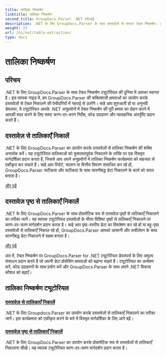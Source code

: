 ```yaml
---
title: तालिका निष्कर्षण
linktitle: तालिका निष्कर्षण
second_title: GroupDocs.Parser .NET एपीआई
description: .NET के लिए GroupDocs.Parser के साथ दस्तावेज़ों से मास्टर टेबल निष्कर्षण। कुशल डेटा प्रोसेसिंग के लिए प्रोग्रामेटिक रूप से टेबल निकालना सीखें।
weight: 23
url: /hi/net/table-extraction/
type: docs
---
```

# तालिका निष्कर्षण

## परिचय

.NET के लिए GroupDocs.Parser के साथ टेबल निष्कर्षण ट्यूटोरियल की दुनिया में आपका स्वागत है। इस व्यापक गाइड में, हम GroupDocs.Parser की शक्तिशाली क्षमताओं का उपयोग करके दस्तावेज़ों से टेबल निकालने की पेचीदगियों में गहराई से उतरेंगे। चाहे आप शुरुआती हों या अनुभवी डेवलपर, ये ट्यूटोरियल आपके .NET अनुप्रयोगों में टेबल निष्कर्षण की पूरी क्षमता का दोहन करने में आपकी मदद करने के लिए स्पष्ट चरण-दर-चरण निर्देश, कोड उदाहरण और व्यावहारिक अंतर्दृष्टि प्रदान करते हैं।

## दस्तावेज़ से तालिकाएँ निकालें
.NET के लिए GroupDocs.Parser का उपयोग करके दस्तावेज़ों से तालिका निष्कर्षण की शक्ति अनलॉक करें। यह ट्यूटोरियल तालिकाओं को कुशलतापूर्वक निकालने के तरीके पर एक विस्तृत मार्गदर्शिका प्रदान करता है, जिससे आप अपने अनुप्रयोगों में तालिका निष्कर्षण कार्यक्षमता को सहजता से एकीकृत कर सकते हैं। चाहे आप रिपोर्ट, चालान या वित्तीय विवरण संसाधित कर रहे हों, GroupDocs.Parser सटीकता और सटीकता के साथ सारणीबद्ध डेटा निकालने के कार्य को सरल बनाता है।

[और पढ़ें](./extract-tables-from-document/)

## दस्तावेज़ पृष्ठ से तालिकाएँ निकालें
.NET के लिए GroupDocs.Parser के साथ प्रोग्रामेटिक रूप से दस्तावेज़ पृष्ठों से तालिकाएँ निकालने का तरीका जानें। यह व्यापक ट्यूटोरियल दस्तावेज़ों के भीतर विशिष्ट पृष्ठों से तालिकाएँ निकालने पर चरण-दर-चरण मार्गदर्शन प्रदान करता है। चाहे आप पृष्ठ-स्तरीय डेटा का विश्लेषण कर रहे हों या बहु-पृष्ठ दस्तावेज़ों से तालिकाएँ निकाल रहे हों, GroupDocs.Parser आपको आसानी और लचीलेपन के साथ सारणीबद्ध डेटा निकालने में सक्षम बनाता है।

[और पढ़ें](./extract-tables-from-document-page/)

अंत में, टेबल निष्कर्षण पर GroupDocs.Parser for .NET ट्यूटोरियल डेवलपर्स के लिए अमूल्य संसाधन प्रदान करते हैं जो अपनी डेटा प्रोसेसिंग क्षमताओं को बढ़ाना चाहते हैं। ट्यूटोरियल का अन्वेषण करें, कोड उदाहरणों के साथ प्रयोग करें और GroupDocs.Parser के साथ अपने .NET विकास कौशल को बढ़ाएँ।
## तालिका निष्कर्षण ट्यूटोरियल
### [दस्तावेज़ से तालिकाएँ निकालें](./extract-tables-from-document/)
.NET के लिए Groupdocs.Parser का उपयोग करके दस्तावेज़ों से तालिकाएँ निकालने का तरीका जानें। इस कार्यक्षमता को एकीकृत करने के बारे में विस्तृत मार्गदर्शिका के लिए आगे बढ़ें।
### [दस्तावेज़ पृष्ठ से तालिकाएँ निकालें](./extract-tables-from-document-page/)
.NET के लिए GroupDocs.Parser का उपयोग करके प्रोग्रामेटिक रूप से दस्तावेज़ों से तालिकाएँ निकालना सीखें। यह व्यापक ट्यूटोरियल चरण-दर-चरण मार्गदर्शन प्रदान करता है।